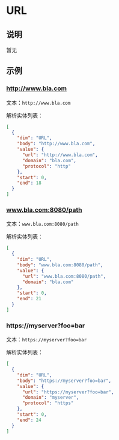 # URL

## 说明

暂无

## 示例

### http://www.bla.com

文本：`http://www.bla.com`

解析实体列表：

```json
[
  {
    "dim": "URL",
    "body": "http://www.bla.com",
    "value": {
      "url": "http://www.bla.com",
      "domain": "bla.com",
      "protocol": "http"
    },
    "start": 0,
    "end": 18
  }
]
```

### www.bla.com:8080/path

文本：`www.bla.com:8080/path`

解析实体列表：

```json
[
  {
    "dim": "URL",
    "body": "www.bla.com:8080/path",
    "value": {
      "url": "www.bla.com:8080/path",
      "domain": "bla.com"
    },
    "start": 0,
    "end": 21
  }
]
```

### https://myserver?foo=bar

文本：`https://myserver?foo=bar`

解析实体列表：

```json
[
  {
    "dim": "URL",
    "body": "https://myserver?foo=bar",
    "value": {
      "url": "https://myserver?foo=bar",
      "domain": "myserver",
      "protocol": "https"
    },
    "start": 0,
    "end": 24
  }
]
```
